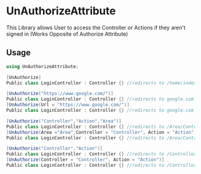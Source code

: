 # UnAuthorizeAttribute
This Library allows User to access the Controller or Actions if they aren't signed in (Works Opposite of Authorize Attribute)

## Usage

```C#
using UnAuthorizeAttribute;

[UnAuthorize]
Public class LoginController : Controller {} //redirects to /home/index

[UnAuthorize("https://www.google.com/")]
Public class LoginController : Controller {} //redirects to google.com
[UnAuthorize(Url = "https://www.google.com/")]
Public class LoginController : Controller {} //redirects to google.com

[UnAuthorize("Controller","Action","Area")]
Public class LoginController : Controller {} //redirects to /Area/Controller/Action
[UnAuthorize(Area ="Area",Controller = "Controller", Action = "Action")]
Public class LoginController : Controller {} //redirects to /Area/Controller/Action

[UnAuthorize("Controller","Action")]
Public class LoginController : Controller {} //redirects to /Controller/Action
[UnAuthorize(Controller = "Controller", Action = "Action")]
Public class LoginController : Controller {} //redirects to /Controller/Action
```
